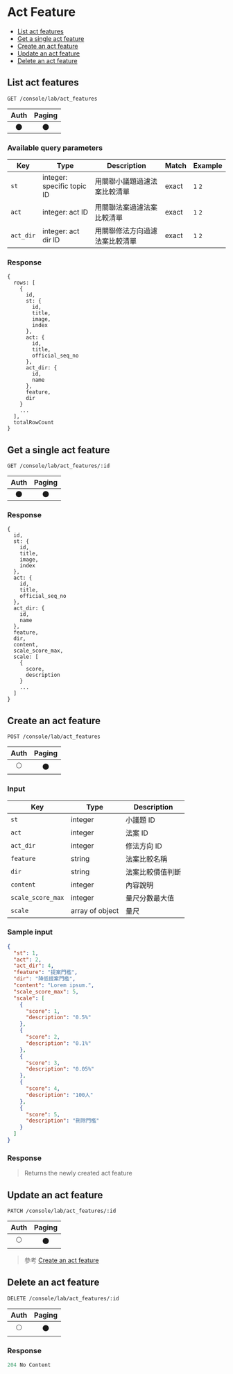 # Act Feature

- [List act features](#list-act-features)
- [Get a single act feature](#get-a-single-act-feature)
- [Create an act feature](#create-an-act-feature)
- [Update an act feature](#update-an-act-feature)
- [Delete an act feature](#delete-an-act-feature)

## List act features
```
GET /console/lab/act_features
```

| Auth | Paging |
| :---: | :---: |
| 🌑 | 🌑 |

### Available query parameters

| Key | Type | Description | Match | Example |
| --- | --- | --- | --- | --- |
| `st` | integer: specific topic ID | 用關聯小議題過濾法案比較清單 | exact | `1` `2` |
| `act` | integer: act ID | 用關聯法案過濾法案比較清單 | exact | `1` `2` |
| `act_dir` | integer: act dir ID | 用關聯修法方向過濾法案比較清單 | exact | `1` `2` |

### Response
```
{
  rows: [
    {
      id,
      st: {
        id,
        title,
        image,
        index
      },
      act: {
        id,
        title,
        official_seq_no
      },
      act_dir: {
        id,
        name
      },
      feature,
      dir
    }
    ...
  ],
  totalRowCount
}
```

## Get a single act feature
```
GET /console/lab/act_features/:id
```

| Auth | Paging |
| :---: | :---: |
| 🌑 | 🌑 |

### Response
```
{
  id,
  st: {
    id,
    title,
    image,
    index
  },
  act: {
    id,
    title,
    official_seq_no
  },
  act_dir: {
    id,
    name
  },
  feature,
  dir,
  content,
  scale_score_max,
  scale: [
    {
      score,
      description
    }
    ...
  ]
}
```

## Create an act feature
```
POST /console/lab/act_features
```

| Auth | Paging |
| :---: | :---: |
| 🌕 | 🌑 |

### Input

| Key | Type | Description |
| --- | --- | --- |
| `st` | integer | 小議題 ID |
| `act` | integer | 法案 ID |
| `act_dir` | integer | 修法方向 ID |
| `feature` | string | 法案比較名稱 |
| `dir` | string | 法案比較價值判斷 |
| `content` | integer | 內容說明 |
| `scale_score_max` | integer | 量尺分數最大值 |
| `scale` | array of object | 量尺 |

### Sample input
```json
{
  "st": 1,
  "act": 2,
  "act_dir": 4,
  "feature": "提案門檻",
  "dir": "降低提案門檻",
  "content": "Lorem ipsum.",
  "scale_score_max": 5,
  "scale": [
    {
      "score": 1,
      "description": "0.5%"
    },
    {
      "score": 2,
      "description": "0.1%"
    },
    {
      "score": 3,
      "description": "0.05%"
    },
    {
      "score": 4,
      "description": "100人"
    },
    {
      "score": 5,
      "description": "刪除門檻"
    }
  ]
}
```

### Response
> Returns the newly created act feature

## Update an act feature
```
PATCH /console/lab/act_features/:id
```

| Auth | Paging |
| :---: | :---: |
| 🌕 | 🌑 |

> 參考 [Create an act feature](#create-an-act-feature)

## Delete an act feature
```
DELETE /console/lab/act_features/:id
```

| Auth | Paging |
| :---: | :---: |
| 🌕 | 🌑 |

### Response
```javascript
204 No Content
```
